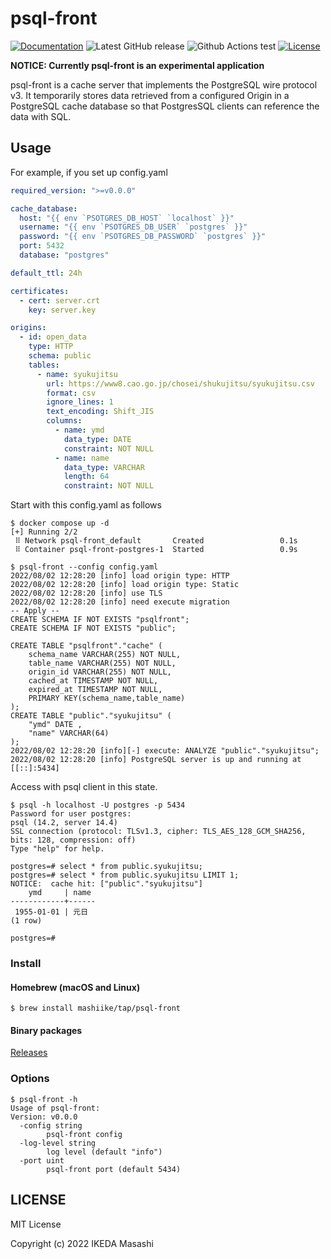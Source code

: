 # psql-front

[![Documentation](https://godoc.org/github.com/mashiike/psql-front?status.svg)](https://godoc.org/github.com/mashiike/psql-front)
![Latest GitHub release](https://img.shields.io/github/release/mashiike/psql-front.svg)
![Github Actions test](https://github.com/mashiike/psql-front/workflows/Test/badge.svg?branch=main)
[![License](https://img.shields.io/badge/license-MIT-blue.svg)](https://github.com/mashiike/psql-front/blob/master/LICENSE)

**NOTICE: Currently psql-front is an experimental application**

psql-front is a cache server that implements the PostgreSQL wire protocol v3.
It temporarily stores data retrieved from a configured Origin in a PostgreSQL cache database so that PostgresSQL clients can reference the data with SQL.

## Usage 

For example, if you set up
config.yaml

```yaml
required_version: ">=v0.0.0"

cache_database:
  host: "{{ env `PSOTGRES_DB_HOST` `localhost` }}"
  username: "{{ env `PSOTGRES_DB_USER` `postgres` }}"
  password: "{{ env `PSOTGRES_DB_PASSWORD` `postgres` }}"
  port: 5432
  database: "postgres"

default_ttl: 24h

certificates:
  - cert: server.crt
    key: server.key

origins:
  - id: open_data
    type: HTTP
    schema: public
    tables:
      - name: syukujitsu
        url: https://www8.cao.go.jp/chosei/shukujitsu/syukujitsu.csv
        format: csv
        ignore_lines: 1
        text_encoding: Shift_JIS
        columns:
          - name: ymd
            data_type: DATE
            constraint: NOT NULL
          - name: name
            data_type: VARCHAR
            length: 64
            constraint: NOT NULL

```

Start with this config.yaml as follows
```shell
$ docker compose up -d
[+] Running 2/2
 ⠿ Network psql-front_default       Created                 0.1s
 ⠿ Container psql-front-postgres-1  Started                 0.9s

$ psql-front --config config.yaml
2022/08/02 12:28:20 [info] load origin type: HTTP
2022/08/02 12:28:20 [info] load origin type: Static
2022/08/02 12:28:20 [info] use TLS
2022/08/02 12:28:20 [info] need execute migration
-- Apply --
CREATE SCHEMA IF NOT EXISTS "psqlfront";
CREATE SCHEMA IF NOT EXISTS "public";

CREATE TABLE "psqlfront"."cache" (
    schema_name VARCHAR(255) NOT NULL,
    table_name VARCHAR(255) NOT NULL,
    origin_id VARCHAR(255) NOT NULL,
    cached_at TIMESTAMP NOT NULL,
    expired_at TIMESTAMP NOT NULL,
    PRIMARY KEY(schema_name,table_name)
);
CREATE TABLE "public"."syukujitsu" (
    "ymd" DATE ,
    "name" VARCHAR(64) 
);
2022/08/02 12:28:20 [info][-] execute: ANALYZE "public"."syukujitsu";
2022/08/02 12:28:20 [info] PostgreSQL server is up and running at [[::]:5434]
```

Access with psql client in this state.
```shell 
$ psql -h localhost -U postgres -p 5434
Password for user postgres: 
psql (14.2, server 14.4)
SSL connection (protocol: TLSv1.3, cipher: TLS_AES_128_GCM_SHA256, bits: 128, compression: off)
Type "help" for help.

postgres=# select * from public.syukujitsu;
postgres=# select * from public.syukujitsu LIMIT 1;
NOTICE:  cache hit: ["public"."syukujitsu"]
    ymd     | name 
------------+------
 1955-01-01 | 元日
(1 row)

postgres=# 
```

### Install 

#### Homebrew (macOS and Linux)

```console
$ brew install mashiike/tap/psql-front
```
#### Binary packages

[Releases](https://github.com/mashiike/psql-front/releases)


### Options

```shell
$ psql-front -h    
Usage of psql-front:
Version: v0.0.0
  -config string
        psql-front config
  -log-level string
        log level (default "info")
  -port uint
        psql-front port (default 5434)
```

## LICENSE

MIT License

Copyright (c) 2022 IKEDA Masashi
